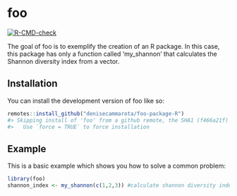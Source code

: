 
<!-- README.md is generated from README.Rmd. Please edit that file -->

# foo

<!-- badges: start -->

[![R-CMD-check](https://github.com/denisecammarota/foo-package-R/actions/workflows/R-CMD-check.yaml/badge.svg)](https://github.com/denisecammarota/foo-package-R/actions/workflows/R-CMD-check.yaml)
<!-- badges: end -->

The goal of foo is to exemplify the creation of an R package. In this
case, this package has only a function called ‘my_shannon’ that
calculates the Shannon diversity index from a vector.

## Installation

You can install the development version of foo like so:

``` r
remotes::install_github("denisecammarota/foo-package-R")
#> Skipping install of 'foo' from a github remote, the SHA1 (f466a21f) has not changed since last install.
#>   Use `force = TRUE` to force installation
```

## Example

This is a basic example which shows you how to solve a common problem:

``` r
library(foo)
shannon_index <- my_shannon(c(1,2,3)) #calculate shannon diversity index
```
